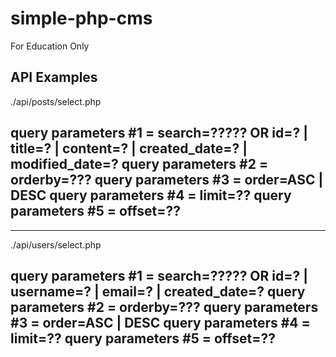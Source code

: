 # simple-php-cms
For Education Only

API Examples
-------------------------
./api/posts/select.php

query parameters #1 = search=????? OR id=? | title=? | content=? | created_date=? | modified_date=?
query parameters #2 = orderby=???
query parameters #3 = order=ASC | DESC
query parameters #4 = limit=??
query parameters #5 = offset=??
-------------------------
-------------------------
./api/users/select.php

query parameters #1 = search=????? OR id=? | username=? | email=? | created_date=?
query parameters #2 = orderby=???
query parameters #3 = order=ASC | DESC
query parameters #4 = limit=??
query parameters #5 = offset=??
-------------------------
